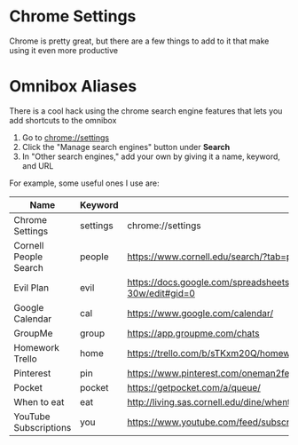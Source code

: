 Chrome Settings
===============

Chrome is pretty great, but there are a few things to add to it that make using it even more productive

# Omnibox Aliases

There is a cool hack using the chrome search engine features that lets you add shortcuts to the omnibox

1.  Go to [chrome://settings](chrome://settings)
2.  Click the "Manage search engines" button under **Search**
3.  In "Other search engines," add your own by giving it a name, keyword, and URL

For example, some useful ones I use are:

| Name | Keyword | URL |
| ---- | ------- | --- |
| Chrome Settings | settings | chrome://settings |
| Cornell People Search | people | https://www.cornell.edu/search/?tab=people |
| Evil Plan | evil | https://docs.google.com/spreadsheets/d/1jY4NFPAY6sa0CjCbLijwQlutuhwSOR3xr2QpjQd-30w/edit#gid=0 |
| Google Calendar | cal | https://www.google.com/calendar/ |
| GroupMe | group | https://app.groupme.com/chats |
| Homework Trello | home | https://trello.com/b/sTKxm20Q/homework |
| Pinterest | pin | https://www.pinterest.com/oneman2feet/ |
| Pocket | pocket | https://getpocket.com/a/queue/ |
| When to eat | eat | http://living.sas.cornell.edu/dine/whentoeat/ |
| YouTube Subscriptions | you | https://www.youtube.com/feed/subscriptions |
